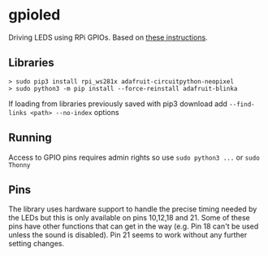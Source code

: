 # gpioled
Driving LEDS using RPi GPIOs. Based on [these instructions](https://learn.adafruit.com/neopixels-on-raspberry-pi/raspberry-pi-wiring).

## Libraries

```
> sudo pip3 install rpi_ws281x adafruit-circuitpython-neopixel
> sudo python3 -m pip install --force-reinstall adafruit-blinka
```

If loading from libraries previously saved with pip3 download add `--find-links <path> --no-index` options

## Running

Access to GPIO pins requires admin rights so use `sudo python3 ...` or `sudo Thonny`

## Pins

The library uses hardware support to handle the precise timing needed by the LEDs but this is only available on pins 10,12,18 and 21. Some of these pins have other functions that can get in the way (e.g. Pin 18 can't be used unless the sound is disabled). Pin 21 seems to work without any further setting changes.
